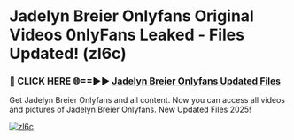 # Jadelyn Breier Onlyfans Original Videos 0nlyFans Leaked - Files Updated! (zl6c)

<h3>🔴 CLICK HERE 🌐==►► <a href="https://tinyurl.com/ehrbuxhb" rel="nofollow">Jadelyn Breier Onlyfans Updated Files</a></h3>

Get Jadelyn Breier Onlyfans and all content. Now you can access all videos and pictures of Jadelyn Breier Onlyfans. New Updated Files 2025!

[![zl6c](https://i.imgur.com/lVYEuWS.gif)](https://tinyurl.com/ehrbuxhb)
